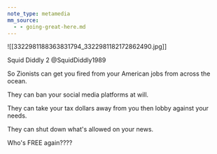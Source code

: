 ```yaml
---
note_type: metamedia
mm_source:
  - - going-great-here.md
---
```


![[3322981188363831794_3322981182172862490.jpg]]

Squid Diddly 2
@SquidDiddly1989

So Zionists can get you fired from your American
jobs from across the ocean.

They can ban your social media platforms at will.

They can take your tax dollars away from you
then lobby against your needs.

They can shut down what's allowed on your
news.

Who's FREE again????

